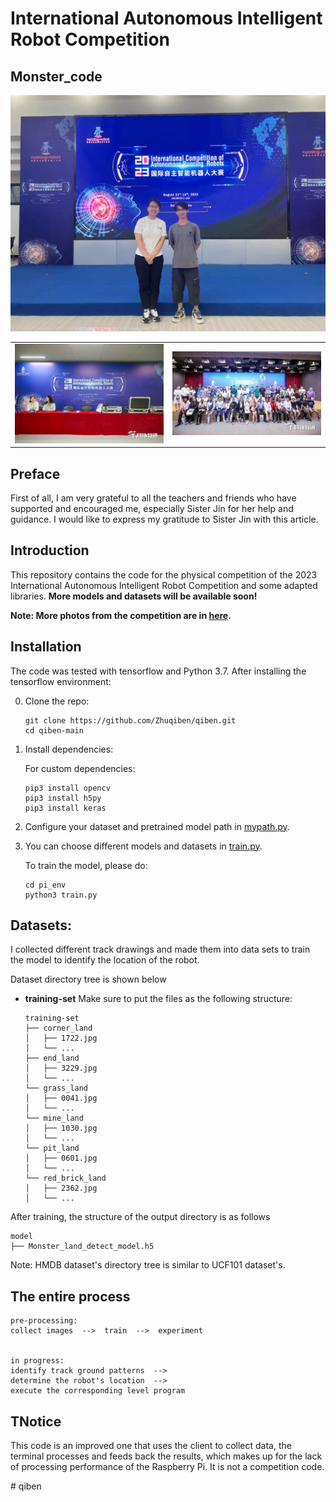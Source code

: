 # International Autonomous Intelligent Robot Competition
## Monster_code
<table style="border:0px">
   <tr>
       <td><img src="assets/001.jpg" frame=void rules=none></td>
       <td><img src="assets/002.jpg" frame=void rules=none></td>
       <ld><img src="assets/003.jpg" frame=void rules=none></ld>
   </tr>
</table>

## Preface
First of all, 
I am very grateful to all the teachers 
and friends who have supported and encouraged me, 
especially Sister Jin for her help and guidance.
I would like to express my gratitude to Sister Jin with this article.
## Introduction
This repository contains the code for 
the physical competition of the 2023 International Autonomous Intelligent Robot Competition 
and some adapted libraries.
**More models and datasets will be available soon!**

**Note: More photos from the competition are in [here](https://live.photoplus.cn/live/93155174?accessFrom=live#/list).**

## Installation
The code was tested with tensorflow and Python 3.7. After installing the tensorflow environment:

0. Clone the repo:
    ```Shell
    git clone https://github.com/Zhuqiben/qiben.git
    cd qiben-main
    ```

1. Install dependencies:

    For custom dependencies:
    ```Shell
    pip3 install opencv
    pip3 install h5py
    pip3 install keras
    ```

2. Configure your dataset and pretrained model path in
[mypath.py](https://github.com/jfzhang95/pytorch-video-recognition/blob/master/mypath.py).

4. You can choose different models and datasets in
[train.py](https://github.com/jfzhang95/pytorch-video-recognition/blob/master/train.py).

    To train the model, please do:
    ```Shell
   cd pi_env
    python3 train.py
    ```

## Datasets:

I collected different track drawings 
and made them into data sets to train the model 
to identify the location of the robot.

Dataset directory tree is shown below

- **training-set**
Make sure to put the files as the following structure:
  ```
  training-set
  ├── corner_land
  │   ├── 1722.jpg
  │   └── ...
  ├── end_land
  │   ├── 3229.jpg
  │   └── ...
  └── grass_land
  │   ├── 0041.jpg
  │   └── ...
  └── mine_land
  │   ├── 1030.jpg
  │   └── ...
  └── pit_land
  │   ├── 0601.jpg
  │   └── ...
  └── red_brick_land
  │   ├── 2362.jpg
  │   └── ...

  ```
After training, the structure of the output directory is as follows
  ```
  model
  ├── Monster_land_detect_model.h5
  ```

Note: HMDB dataset's directory tree is similar to UCF101 dataset's.

## The entire process
  ```
  pre-processing:
  collect images  -->  train  -->  experiment
  
  
  in progress:
  identify track ground patterns  -->  
  determine the robot's location  -->  
  execute the corresponding level program

  ```

## TNotice
This code is an improved one 
that uses the client to collect data, 
the terminal processes and feeds back the results, 
which makes up for the lack of processing performance of the Raspberry Pi. 
It is not a competition code.


#   q i b e n 
 
 
